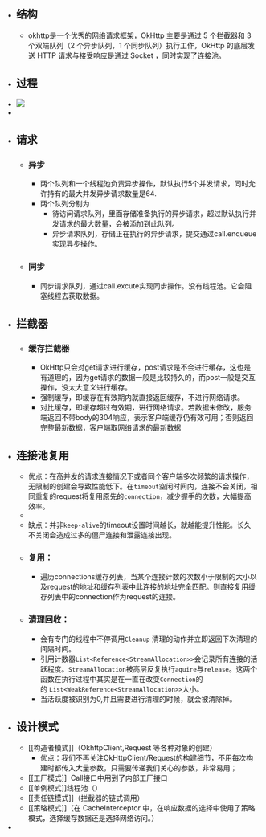 - ## 结构
	- okhttp是一个优秀的网络请求框架，OkHttp 主要是通过 5 个拦截器和 3 个双端队列（2 个异步队列，1 个同步队列）执行工作，OkHttp 的底层发送 HTTP 请求与接受响应是通过 Socket ，同时实现了连接池。
- ## 过程
- ![](https://img-blog.csdn.net/20180228221939390?watermark/2/text/aHR0cDovL2Jsb2cuY3Nkbi5uZXQvcGdnX2NvbGQ=/font/5a6L5L2T/fontsize/400/fill/I0JBQkFCMA==/dissolve/70)
-
- ## 请求
	- ### 异步
		- 两个队列和一个线程池负责异步操作，默认执行5个并发请求，同时允许持有的最大并发异步请求数量是64.
		- 两个队列分别为
			- 待访问请求队列，里面存储准备执行的异步请求，超过默认执行并发请求的最大数量，会被添加到此队列。
			- 异步请求队列，存储正在执行的异步请求，提交通过call.enqueue实现异步操作。
	- ### 同步
		- 同步请求队列，通过call.excute实现同步操作。没有线程池。它会阻塞线程去获取数据。
- ## 拦截器
	- ### 缓存拦截器
		- OkHttp只会对get请求进行缓存，post请求是不会进行缓存，这也是有道理的，因为get请求的数据一般是比较持久的，而post一般是交互操作，没太大意义进行缓存。
		- 强制缓存，即缓存在有效期内就直接返回缓存，不进行网络请求。
		- 对比缓存，即缓存超过有效期，进行网络请求。若数据未修改，服务端返回不带body的304响应，表示客户端缓存仍有效可用；否则返回完整最新数据，客户端取网络请求的最新数据
- ## 连接池复用
	- 优点：在高并发的请求连接情况下或者同个客户端多次频繁的请求操作，无限制的创建会导致性能低下。在`timeout`空闲时间内，连接不会关闭，相同重复的request将复用原先的`connection`，减少握手的次数，大幅提高效率。
	-
	- 缺点：并非`keep-alive`的timeout设置时间越长，就越能提升性能。长久不关闭会造成过多的僵尸连接和泄露连接出现。
	- ### 复用：
		- 遍历connections缓存列表，当某个连接计数的次数小于限制的大小以及request的地址和缓存列表中此连接的地址完全匹配。则直接复用缓存列表中的connection作为request的连接。
	- ### 清理回收：
		- 会有专门的线程中不停调用`Cleanup` 清理的动作并立即返回下次清理的间隔时间。
		- 引用计数器`List<Reference<StreamAllocation>>`会记录所有连接的活跃程度。`StreamAllocation`被高层反复执行`aquire`与`release`。这两个函数在执行过程中其实是在一直在改变`Connection`的的 `List<WeakReference<StreamAllocation>>`大小。
		- 当活跃度被识别为0,并且需要进行清理的时候，就会被清除掉。
- ## 设计模式
	- [[构造者模式]]（OkhttpClient,Request 等各种对象的创建）
		- 优点：我们不再关注OkHttpClient/Request的构建细节，不用每次构建时都传入大量参数，只需要传递我们关心的参数，非常易用；
	- [[工厂模式]]  Call接口中用到了内部工厂接口
	- [[单例模式]]线程池（）
	- [[责任链模式]]（拦截器的链式调用）
	- [[策略模式]]（在 CacheInterceptor 中，在响应数据的选择中使用了策略模式，选择缓存数据还是选择网络访问。）
-